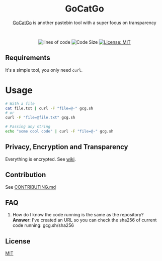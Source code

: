 <div align="center">

<h1> GoCatGo </h1>

<a href="https://gcg.sh">GoCatGo</a> is another pastebin tool with a super focus on transparency<br>

<br>

![lines of code](https://sloc.xyz/github/vaaleyard/gocatgo) ![Code Size](https://img.shields.io/github/languages/code-size/vaaleyard/gocatgo) [![License: MIT](https://img.shields.io/badge/License-MIT-blue.svg)](./LICENSE)

</div> 

## Requirements
It's a simple tool, you only need `curl`.

# Usage
```bash
# With a file
cat file.txt | curl -F "file=@-" gcg.sh
# or
curl -F "file=@file.txt" gcg.sh
```

```bash
# Passing any string
echo "some cool code" | curl -F "file=@-" gcg.sh
```

## Privacy, Encryption and Transparency
Everything is encrypted. See [wiki](https://github.com/vaaleyard/gocatgo/wiki).

## Contribution
See [CONTRIBUTING.md](./CONTRIBUTING.md)

## FAQ
1. How do I know the code running is the same as the repository?  
  **Answer**: I've created an URL so you can check the sha256 of current code running: gcg.sh/sha256

## License
[MIT](./LICENSE)
